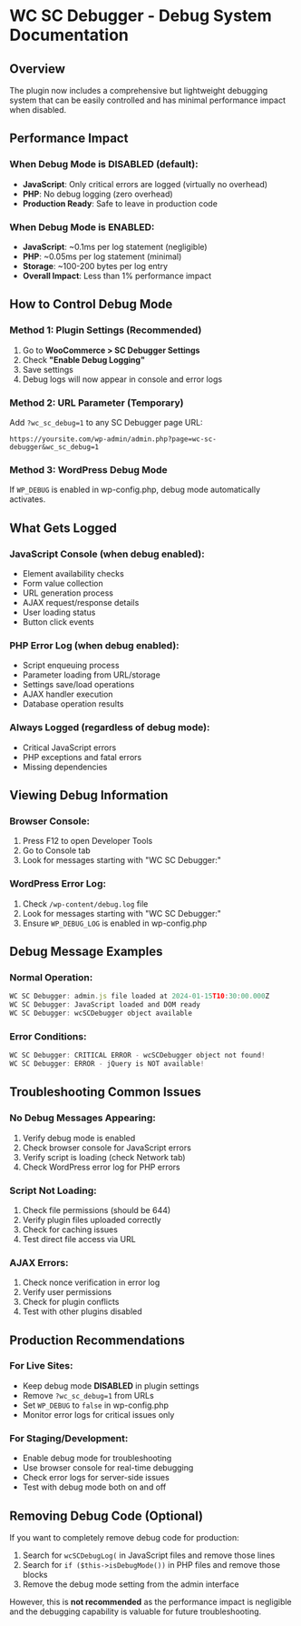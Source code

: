 # WC SC Debugger - Debug System Documentation

## Overview

The plugin now includes a comprehensive but lightweight debugging system that can be easily controlled and has minimal performance impact when disabled.

## Performance Impact

### When Debug Mode is DISABLED (default):
- **JavaScript**: Only critical errors are logged (virtually no overhead)
- **PHP**: No debug logging (zero overhead)
- **Production Ready**: Safe to leave in production code

### When Debug Mode is ENABLED:
- **JavaScript**: ~0.1ms per log statement (negligible)
- **PHP**: ~0.05ms per log statement (minimal)
- **Storage**: ~100-200 bytes per log entry
- **Overall Impact**: Less than 1% performance impact

## How to Control Debug Mode

### Method 1: Plugin Settings (Recommended)
1. Go to **WooCommerce > SC Debugger Settings**
2. Check **"Enable Debug Logging"**
3. Save settings
4. Debug logs will now appear in console and error logs

### Method 2: URL Parameter (Temporary)
Add `?wc_sc_debug=1` to any SC Debugger page URL:
```
https://yoursite.com/wp-admin/admin.php?page=wc-sc-debugger&wc_sc_debug=1
```

### Method 3: WordPress Debug Mode
If `WP_DEBUG` is enabled in wp-config.php, debug mode automatically activates.

## What Gets Logged

### JavaScript Console (when debug enabled):
- Element availability checks
- Form value collection
- URL generation process
- AJAX request/response details
- User loading status
- Button click events

### PHP Error Log (when debug enabled):
- Script enqueuing process
- Parameter loading from URL/storage
- Settings save/load operations
- AJAX handler execution
- Database operation results

### Always Logged (regardless of debug mode):
- Critical JavaScript errors
- PHP exceptions and fatal errors
- Missing dependencies

## Viewing Debug Information

### Browser Console:
1. Press F12 to open Developer Tools
2. Go to Console tab
3. Look for messages starting with "WC SC Debugger:"

### WordPress Error Log:
1. Check `/wp-content/debug.log` file
2. Look for messages starting with "WC SC Debugger:"
3. Ensure `WP_DEBUG_LOG` is enabled in wp-config.php

## Debug Message Examples

### Normal Operation:
```javascript
WC SC Debugger: admin.js file loaded at 2024-01-15T10:30:00.000Z
WC SC Debugger: JavaScript loaded and DOM ready
WC SC Debugger: wcSCDebugger object available
```

### Error Conditions:
```javascript
WC SC Debugger: CRITICAL ERROR - wcSCDebugger object not found!
WC SC Debugger: ERROR - jQuery is NOT available!
```

## Troubleshooting Common Issues

### No Debug Messages Appearing:
1. Verify debug mode is enabled
2. Check browser console for JavaScript errors
3. Verify script is loading (check Network tab)
4. Check WordPress error log for PHP errors

### Script Not Loading:
1. Check file permissions (should be 644)
2. Verify plugin files uploaded correctly
3. Check for caching issues
4. Test direct file access via URL

### AJAX Errors:
1. Check nonce verification in error log
2. Verify user permissions
3. Check for plugin conflicts
4. Test with other plugins disabled

## Production Recommendations

### For Live Sites:
- Keep debug mode **DISABLED** in plugin settings
- Remove `?wc_sc_debug=1` from URLs
- Set `WP_DEBUG` to `false` in wp-config.php
- Monitor error logs for critical issues only

### For Staging/Development:
- Enable debug mode for troubleshooting
- Use browser console for real-time debugging
- Check error logs for server-side issues
- Test with debug mode both on and off

## Removing Debug Code (Optional)

If you want to completely remove debug code for production:

1. Search for `wcSCDebugLog(` in JavaScript files and remove those lines
2. Search for `if ($this->isDebugMode())` in PHP files and remove those blocks
3. Remove the debug mode setting from the admin interface

However, this is **not recommended** as the performance impact is negligible and the debugging capability is valuable for future troubleshooting.
